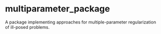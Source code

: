 # multiparameter_package
A package implementing approaches for multiple-parameter regularization of ill-posed problems.
